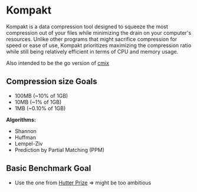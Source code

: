 # Kompakt

Kompakt is a data compression tool designed to squeeze the most compression out of your files while minimizing the drain on your computer's resources. Unlike other programs that might sacrifice compression for speed or ease of use, Kompakt prioritizes maximizing the compression ratio while still being relatively efficient in terms of CPU and memory usage.

Also intended to be the go version of [cmix](https://github.com/byronknoll/cmix) 

## Compression size Goals
- 100MB (~10% of 1GB)
- 10MB (~1% of 1GB)
- 1MB (~0.10% of 1GB)

**Algorithms:**

- Shannon
- Huffman
- Lempel-Ziv
- Prediction by Partial Matching (PPM)


## Basic Benchmark Goal
 - Use the one from [Hutter Prize](http://prize.hutter1.net/) => might be too ambitious 
